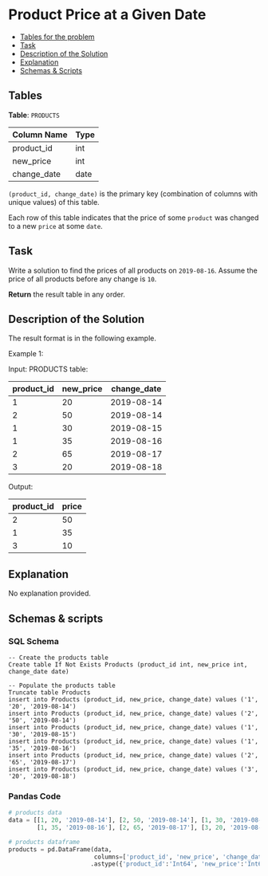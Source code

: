 #  Product Price at a Given Date

- [Tables for the problem](#tables)
- [Task](#task)
- [Description of the Solution](#description-of-the-solution)
- [Explanation](#explanation)
- [Schemas & Scripts](#schemas--scripts)

## Tables 

**Table**: `PRODUCTS`

| Column Name | Type |
|-------------|------|
| product_id  | int  |
| new_price   | int  |
| change_date | date |

`(product_id, change_date)` is the primary key (combination of columns with unique values) of this table.

Each row of this table indicates that the price of some `product` was changed to a new `price` at some `date`.

## Task

Write a solution to find the prices of all products on `2019-08-16`. 
Assume the price of all products before any change is `10`.

**Return** the result table in any order.

## Description of the Solution ##

The result format is in the following example.

Example 1:

Input: 
PRODUCTS table:

| product_id | new_price | change_date |
|------------|-----------|-------------|
| 1          | 20        | 2019-08-14  |
| 2          | 50        | 2019-08-14  |
| 1          | 30        | 2019-08-15  |
| 1          | 35        | 2019-08-16  |
| 2          | 65        | 2019-08-17  |
| 3          | 20        | 2019-08-18  |

Output: 

| product_id | price |
|------------|-------|
| 2          | 50    |
| 1          | 35    |
| 3          | 10    |

## Explanation ##

No explanation provided.

## Schemas & scripts

### SQL Schema

```genericsql
-- Create the products table
Create table If Not Exists Products (product_id int, new_price int, change_date date)

-- Populate the products table    
Truncate table Products
insert into Products (product_id, new_price, change_date) values ('1', '20', '2019-08-14')
insert into Products (product_id, new_price, change_date) values ('2', '50', '2019-08-14')
insert into Products (product_id, new_price, change_date) values ('1', '30', '2019-08-15')
insert into Products (product_id, new_price, change_date) values ('1', '35', '2019-08-16')
insert into Products (product_id, new_price, change_date) values ('2', '65', '2019-08-17')
insert into Products (product_id, new_price, change_date) values ('3', '20', '2019-08-18')
```

### Pandas Code

```python
# products data
data = [[1, 20, '2019-08-14'], [2, 50, '2019-08-14'], [1, 30, '2019-08-15'], 
        [1, 35, '2019-08-16'], [2, 65, '2019-08-17'], [3, 20, '2019-08-18']]

# products dataframe
products = pd.DataFrame(data, 
                        columns=['product_id', 'new_price', 'change_date']) \
                       .astype({'product_id':'Int64', 'new_price':'Int64', 'change_date':'datetime64[ns]'})
```
